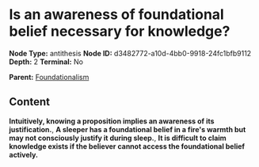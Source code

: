# Is an awareness of foundational belief necessary for knowledge?

**Node Type:** antithesis
**Node ID:** d3482772-a10d-4bb0-9918-24fc1bfb9112
**Depth:** 2
**Terminal:** No

**Parent:** [Foundationalism](foundationalism.md)

## Content

**Intuitively, knowing a proposition implies an awareness of its justification.**, **A sleeper has a foundational belief in a fire's warmth but may not consciously justify it during sleep.**, **It is difficult to claim knowledge exists if the believer cannot access the foundational belief actively.**
